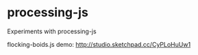 processing-js
=============

Experiments with processing-js


flocking-boids.js
demo: http://studio.sketchpad.cc/CyPLoHuUw1